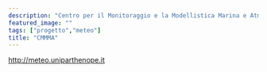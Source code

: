 ```yaml
---
description: "Centro per il Monitoraggio e la Modellistica Marina e Atmosferica"
featured_image: ""
tags: ["progetto","meteo"]
title: "CMMMA"
---
```


http://meteo.uniparthenope.it
